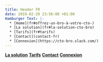 ```yaml
---
title: Header FR
date: 2019-02-20 23:56:00 +01:00
Hamburger Text: |-
  * [Home](fr#offrez-un-bro-à-votre-cto-)
  * [La solution](fr#la-solution-cto-bro)
  * [Tarifs](fr#tarifs)
  * [Contact](contact-fr)
  * [Connexion](https://cto-bro.slack.com/)
---
```


__[La solution](fr#la-solution-cto-bro)__ __[Tarifs](fr#tarifs)__ __[Contact](contact-fr)__ __[Connexion](https://cto-bro.slack.com/)__